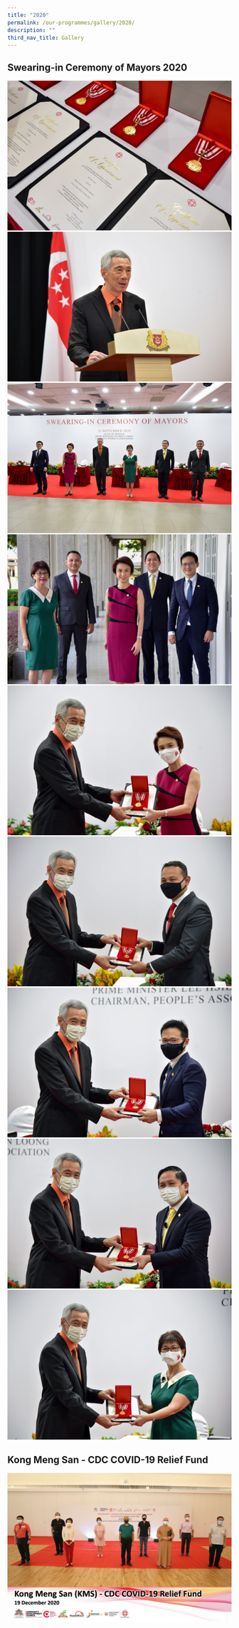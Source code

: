 ```yaml
---
title: "2020"
permalink: /our-programmes/gallery/2020/
description: ""
third_nav_title: Gallery
---
```

## Swearing-in Ceremony of Mayors 2020
![Swearing in ceremony of mayors 2020](/images/CDC%20Gallery/Swearing%20In%20of%20Mayors%202020/11.jpg)
![Swearing in ceremony of mayors 2020](/images/CDC%20Gallery/Swearing%20In%20of%20Mayors%202020/14.jpg)![Swearing in ceremony of mayors 2020](/images/CDC%20Gallery/Swearing%20In%20of%20Mayors%202020/13.jpg)
![Swearing in ceremony of mayors 2020](/images/CDC%20Gallery/Swearing%20In%20of%20Mayors%202020/16.jpg)![Swearing in ceremony of mayors 2020](/images/CDC%20Gallery/Swearing%20In%20of%20Mayors%202020/18.jpg)
![Swearing in ceremony of mayors 2020](/images/CDC%20Gallery/Swearing%20In%20of%20Mayors%202020/121.jpg)![Swearing in ceremony of mayors 2020](/images/CDC%20Gallery/Swearing%20In%20of%20Mayors%202020/10.jpg)![Swearing in ceremony of mayors 2020](/images/CDC%20Gallery/Swearing%20In%20of%20Mayors%202020/111.jpg)![Swearing in ceremony of mayors 2020](/images/CDC%20Gallery/Swearing%20In%20of%20Mayors%202020/19.jpg)

## Kong Meng San - CDC COVID-19 Relief Fund
![kms cdc crf](/images/Common%20Flagship%20Progs/KMS%20CDC%20photo.png)